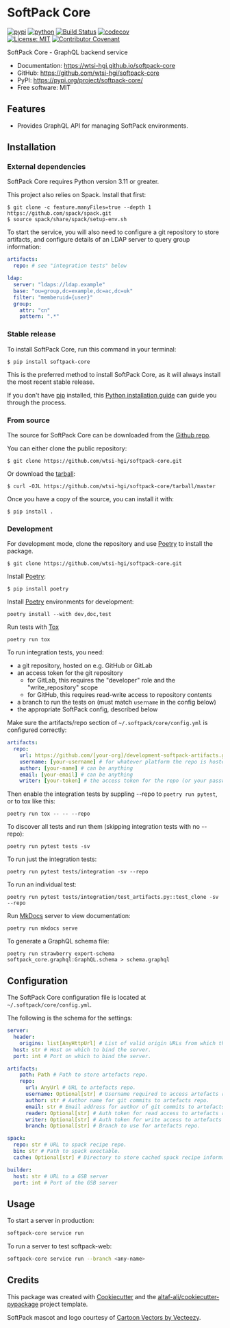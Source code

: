 # SoftPack Core


[![pypi](https://img.shields.io/pypi/v/softpack-core.svg)](https://pypi.org/project/softpack-core/)
[![python](https://img.shields.io/pypi/pyversions/softpack-core.svg)](https://pypi.org/project/softpack-core/)
[![Build Status](https://github.com/wtsi-hgi/softpack-core/actions/workflows/dev.yml/badge.svg)](https://github.com/wtsi-hgi/softpack-core/actions/workflows/dev.yml)
[![codecov](https://codecov.io/gh/wtsi-hgi/softpack-core/branch/main/graphs/badge.svg)](https://codecov.io/github/wtsi-hgi/softpack-core)
<br/>
[![License: MIT](https://img.shields.io/badge/License-MIT-yellow.svg)](https://opensource.org/licenses/MIT)
[![Contributor Covenant](https://img.shields.io/badge/Contributor%20Covenant-2.1-4baaaa.svg)](https://www.contributor-covenant.org/version/2/1/code_of_conduct)



SoftPack Core - GraphQL backend service


* Documentation: <https://wtsi-hgi.github.io/softpack-core>
* GitHub: <https://github.com/wtsi-hgi/softpack-core>
* PyPI: <https://pypi.org/project/softpack-core/>
* Free software: MIT


## Features

* Provides GraphQL API for managing SoftPack environments.

## Installation

### External dependencies

SoftPack Core requires Python version 3.11 or greater.

This project also relies on Spack. Install that first:

``` console
$ git clone -c feature.manyFiles=true --depth 1 https://github.com/spack/spack.git
$ source spack/share/spack/setup-env.sh
```

To start the service, you will also need to configure a git repository to store
artifacts, and configure details of an LDAP server to query group information:

```yaml
artifacts:
  repo: # see "integration tests" below

ldap:
  server: "ldaps://ldap.example"
  base: "ou=group,dc=example,dc=ac,dc=uk"
  filter: "memberuid={user}"
  group:
    attr: "cn"
    pattern: ".*"

```

### Stable release

To install SoftPack Core, run this command in your
terminal:

``` console
$ pip install softpack-core
```

This is the preferred method to install SoftPack Core, as it will always install the most recent stable release.

If you don't have [pip][] installed, this [Python installation guide][]
can guide you through the process.

### From source

The source for SoftPack Core can be downloaded from
the [Github repo][].

You can either clone the public repository:

``` console
$ git clone https://github.com/wtsi-hgi/softpack-core.git
```

Or download the [tarball][]:

``` console
$ curl -OJL https://github.com/wtsi-hgi/softpack-core/tarball/master
```

Once you have a copy of the source, you can install it with:

``` console
$ pip install .
```

### Development

For development mode, clone the repository and use [Poetry][] to install the
package.

``` console
$ git clone https://github.com/wtsi-hgi/softpack-core.git
```

Install [Poetry][]:

``` console
$ pip install poetry
```

Install [Poetry][] environments for development:

``` console
poetry install --with dev,doc,test
```

Run tests with [Tox][]

``` console
poetry run tox
```

To run integration tests, you need:

- a git repository, hosted on e.g. GitHub or GitLab
- an access token for the git repository
  - for GitLab, this requires the "developer" role and the "write_repository" scope
  - for GitHub, this requires read-write access to repository contents
- a branch to run the tests on (must match `username` in the config below)
- the appropriate SoftPack config, described below

Make sure the artifacts/repo section of `~/.softpack/core/config.yml` is
configured correctly:

```yaml
artifacts:
  repo:
    url: https://github.com/[your-org]/development-softpack-artifacts.git # HTTPS link to the repo
    username: [your-username] # for whatever platform the repo is hosted on
    author: [your-name] # can be anything
    email: [your-email] # can be anything
    writer: [your-token] # the access token for the repo (or your password for the repo host)
```

Then enable the integration tests by suppling --repo to `poetry run pytest`, or
to tox like this:

```
poetry run tox -- -- --repo
```

To discover all tests and run them (skipping integration tests with no --repo):

``` console
poetry run pytest tests -sv
```

To run just the integration tests:

``` console
poetry run pytest tests/integration -sv --repo
```

To run an individual test:

``` console
poetry run pytest tests/integration/test_artifacts.py::test_clone -sv --repo
```

Run [MkDocs] server to view documentation:

``` console
poetry run mkdocs serve
```

To generate a GraphQL schema file:

```
poetry run strawberry export-schema softpack_core.graphql:GraphQL.schema > schema.graphql
```


[pip]: https://pip.pypa.io
[Python installation guide]: http://docs.python-guide.org/en/latest/starting/installation/
[Github repo]: https://github.com/wtsi-hgi/softpack-core
[tarball]: https://github.com/wtsi-hgi/softpack-core/tarball/master
[Poetry]: https://python-poetry.org
[Tox]: https://tox.wiki
[MkDocs]: https://www.mkdocs.org

## Configuration

The SoftPack Core configuration file is located at `~/.softpack/core/config.yml`.

The following is the schema for the settings:

```yaml
server:
  header:
    origins: list[AnyHttpUrl] # List of valid origin URLs from which the Core API can be called.
  host: str # Host on which to bind the server.
  port: int # Port on which to bind the server.

artifacts:
    path: Path # Path to store artefacts repo.
    repo:
      url: AnyUrl # URL to artefacts repo.
      username: Optional[str] # Username required to access artefacts repo.
      author: str # Author name for git commits to artefacts repo.
      email: str # Email address for author of git commits to artefacts repo.
      reader: Optional[str] # Auth token for read access to artefacts repo.
      writer: Optional[str] # Auth token for write access to artefacts repo.
      branch: Optional[str] # Branch to use for artefacts repo.

spack:
  repo: str # URL to spack recipe repo.
  bin: str # Path to spack exectable.
  cache: Optional[str] # Directory to store cached spack recipe information.

builder:
  host: str # URL to a GSB server
  port: int # Port of the GSB server
```

## Usage

To start a server in production:

```bash
softpack-core service run
```

To run a server to test softpack-web:

```bash
softpack-core service run --branch <any-name>
```

## Credits

This package was created with [Cookiecutter](https://github.com/audreyr/cookiecutter) and the [altaf-ali/cookiecutter-pypackage](https://altaf-ali.github.io/cookiecutter-pypackage) project template.

SoftPack mascot and logo courtesy of <a href="https://www.vecteezy.com/free-vector/cartoon">Cartoon Vectors by Vecteezy</a>.
